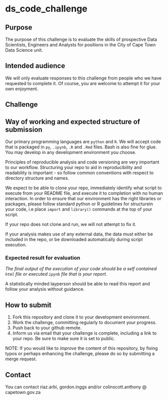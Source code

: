 # ds_code_challenge

## Purpose

The purpose of this challenge is to evaluate the skills of prospective Data Scientists, Engineers and Analysts for positions in the City of Cape Town Data Science unit. 

## Intended audience

We will only evaluate responses to this challenge from people who we have requested to complete it. Of course, you are welcome to attempt it for your own enjoyment.

## Challenge

## Way of working and expected structure of submission

Our primary programming languages are `python` and `R`. We will accept code that is packaged in `py`, `.ipynb`, `.R` and `.Rmd` files. Bash is also fine for glue. You may develop in any development environment you choose. 

Principles of reproducible analysis and code versioning are very important to our workflow. Structuring your repo to aid in reproducibility and readability is important - so follow common conventions with respect to directory structure and names.

We expect to be able to clone your repo, immediately identify what script to execute from your README file, and execute it to completion with no human interaction. In order to ensure that our environment has the right libraries or packages, please follow standard python or R guidelines for structurein your code, i.e place `import` and `library()` commands at the top of your script.

If your repo does not clone and run, we will not attempt to fix it.

If your analysis makes use of any external data, the data must either be included in the repo, or be downloaded automatically during script execution.

### Expected result for evaluation
*The final output of the execution of your code should be a self contained `html` file or executed `ipynb` file that is your report.* 
 
A statistically minded layperson should be able to read this report and follow your analysis without guidance. 

## How to submit

1. Fork this repository and clone it to your development environment. 
2. Work the challenge, committing regularly to document your progress.
3. Push back to your github remote.
4. Inform us via email that your challenge is complete, including a link to your repo. Be sure to make sure it is set to public.

NOTE: If you would like to _improve_ the content of this repository, by fixing typos or perhaps enhancing the challenge, please do so by submitting a merge request.

## Contact

You can contact riaz.arbi, gordon.inggs and/or colinscott.anthony @ capetown.gov.za
